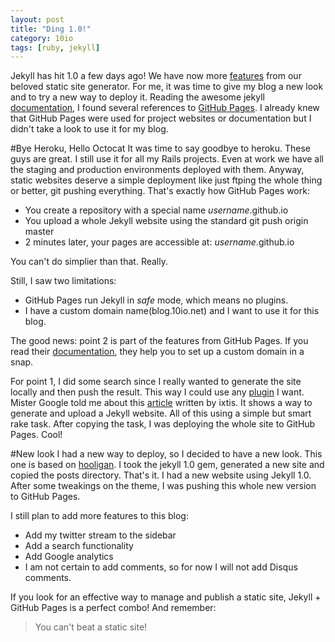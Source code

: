 ```yaml
---
layout: post
title: "Ding 1.0!"
category: 10io
tags: [ruby, jekyll]
---
```


Jekyll has hit 1.0 a few days ago! We have now more [features](http://blog.parkermoore.de/2013/05/06/jekyll-1-dot-0-released/) from our beloved static site generator. For me, it was time to give my blog a new look and to try a new way to deploy it. Reading the awesome jekyll [documentation](http://jekyllrb.com/docs/home/), I found several references to [GitHub Pages](http://pages.github.com/). I already knew that GitHub Pages were used for project websites or documentation but I didn't take a look to use it for my blog.

#Bye Heroku, Hello Octocat
It was time to say goodbye to heroku. These guys are great. I still use it for all my Rails projects. Even at work we have all the staging and production environments deployed with them. Anyway, static websites deserve a simple deployment like just ftping the whole thing or better, git pushing everything. That's exactly how GitHub Pages work:

* You create a repository with a special name *username*.github.io
* You upload a whole Jekyll website using the standard git push origin master
* 2 minutes later, your pages are accessible at: *username*.github.io

You can't do simplier than that. Really.

Still, I saw two limitations:

* GitHub Pages run Jekyll in *safe* mode, which means no plugins.
* I have a custom domain name(blog.10io.net) and I want to use it for this blog.

The good news: point 2 is part of the features from GitHub Pages. If you read their [documentation](https://help.github.com/articles/setting-up-a-custom-domain-with-pages), they help you to set up a custom domain in a snap.

For point 1, I did some search since I really wanted to generate the site locally and then push the result. This way I could use any [plugin](https://github.com/10io/jekyll-thumbnailify) I want. Mister Google told me about this [article](http://ixti.net/software/2013/01/28/using-jekyll-plugins-on-github-pages.html) written by ixtis. It shows a way to generate and upload a Jekyll website. All of this using a simple but smart rake task. After copying the task, I was deploying the whole site to GitHub Pages. Cool!

#New look
I had a new way to deploy, so I decided to have a new look. This one is based on [hooligan](https://github.com/dhulihan/hooligan). I took the jekyll 1.0 gem, generated a new site and copied the posts directory. That's it. I had a new website using Jekyll 1.0. After some tweakings on the theme, I was pushing this whole new version to GitHub Pages.

I still plan to add more features to this blog:
* Add my twitter stream to the sidebar
* Add a search functionality
* Add Google analytics
* I am not certain to add comments, so for now I will not add Disqus comments.

If you look for an effective way to manage and publish a static site, Jekyll + GitHub Pages is a perfect combo! And remember:
> You can't beat a static site!
